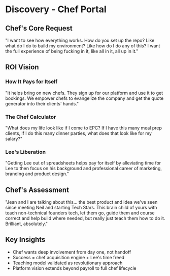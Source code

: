 # Discovery - Chef Portal

## Chef's Core Request
"I want to see how everything works. How do you set up the repo? Like what do I do to build my environment? Like how do I do any of this? I want the full experience of being fucking in it, like all in it, all up in it."

## ROI Vision

### How It Pays for Itself
"It helps bring on new chefs. They sign up for our platform and use it to get bookings. We empower chefs to evangelize the company and get the quote generator into their clients' hands."

### The Chef Calculator
"What does my life look like if I come to EPC? If I have this many meal prep clients, if I do this many dinner parties, what does that look like for my salary?"

### Lee's Liberation
"Getting Lee out of spreadsheets helps pay for itself by alleviating time for Lee to then focus on his background and professional career of marketing, branding and product design."

## Chef's Assessment
"Jean and I are talking about this... the best product and idea we've seen since meeting Neil and starting Tech Stars. This brain child of yours with teach non-technical founders tech, let them go, guide them and course correct and help build where needed, but really just teach them how to do it. Brilliant, absolutely."

## Key Insights
- Chef wants deep involvement from day one, not handoff
- Success = chef acquisition engine + Lee's time freed
- Teaching model validated as revolutionary approach
- Platform vision extends beyond payroll to full chef lifecycle